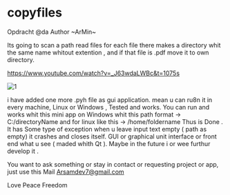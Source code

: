 # copyfiles
Opdracht @da
Author ~ArMin~ 

Its going to scan a path read files for each file there makes a directory whit the same name whitout extention , and if that file is .pdf move it to own directory.

https://www.youtube.com/watch?v=_J63wdaLWBc&t=1075s


![1](https://user-images.githubusercontent.com/62879887/174567336-00d3e5f1-27c0-434a-b144-e48031bed12f.png)


i have added one more .pyh file as gui application. mean u can ru8n it in every machine, Linux or Windows , 
Tested and works.
You can run and works whit this mini app on  Windows  whit this path format  ->  C:/directoryName  and for linux  like this -> /home/foldername
Thus is Done .
It has Some type of exception when u leave input text empty ( path as empty) it crashes and closes itself.
GUI or graphical unit interface or front end what u see ( maded whith Qt ).
Maybe in the future i or wee furthur develop it .

You want to ask something or stay in contact or requesting project or app, just use this Mail
Arsamdev7@gmail.com

Love Peace Freedom
